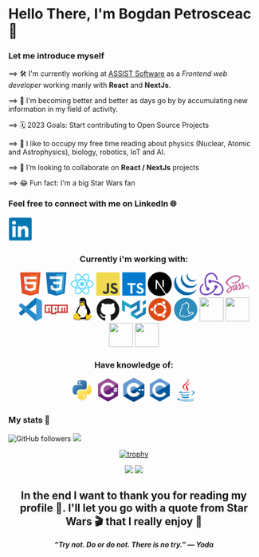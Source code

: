 # Hello There, I'm Bogdan Petrosceac 👋
### Let me introduce myself
⟹ 🛠 I'm currently working at [ASSIST Software][assist_software] as a *Frontend web developer* working manly with **React** and **NextJs**.

⟹ 🚀 I'm becoming better and better as days go by by accumulating new information in my field of activity.

⟹ 🗓 2023 Goals: Start contributing to Open Source Projects

⟹ 🤖 I like to occupy my free time reading about physics (Nuclear, Atomic and Astrophysics), biology, robotics, IoT and AI.

⟹ 👯 I’m looking to collaborate on **React / NextJs** projects

⟹ 😂 Fun fact: I'm a big Star Wars fan

### Feel free to connect with me on LinkedIn 🌐
[<img align="left" alt="Bogdan Petrosceac | LinkedIn" width="48px" src="https://github.com/devicons/devicon/blob/v2.15.1/icons/linkedin/linkedin-original.svg" />][linkedin]

<br />
<br />
<br />

<div align="center">

### Currently i'm working with:

[<img width="48" height="48" src="https://github.com/devicons/devicon/blob/v2.15.1/icons/html5/html5-original.svg">][linkedin]
[<img width="48" height="48" src="https://github.com/devicons/devicon/blob/v2.15.1/icons/css3/css3-original.svg">][linkedin]
[<img width="48" height="48" src="https://github.com/devicons/devicon/blob/v2.15.1/icons/react/react-original.svg">][linkedin]
[<img width="48" height="48" src="https://github.com/devicons/devicon/blob/v2.15.1/icons/javascript/javascript-original.svg">][linkedin]
[<img width="48" height="48" src="https://github.com/devicons/devicon/blob/v2.15.1/icons/typescript/typescript-original.svg">][linkedin]
[<img width="48" height="48" src="https://github.com/devicons/devicon/blob/v2.15.1/icons/nextjs/nextjs-original.svg">][linkedin]
[<img width="48" height="48" src="https://github.com/devicons/devicon/blob/v2.15.1/icons/jquery/jquery-original.svg">][linkedin]
[<img width="48" height="48" src="https://github.com/devicons/devicon/blob/v2.15.1/icons/redux/redux-original.svg">][linkedin]
[<img width="48" height="48" src="https://github.com/devicons/devicon/blob/v2.15.1/icons/sass/sass-original.svg">][linkedin]
[<img width="48" height="48" src="https://github.com/devicons/devicon/blob/v2.15.1/icons/vscode/vscode-original.svg">][linkedin]
[<img width="48" height="48" src="https://github.com/devicons/devicon/blob/v2.15.1/icons/npm/npm-original-wordmark.svg">][linkedin]
[<img width="48" height="48" src="https://github.com/devicons/devicon/blob/v2.15.1/icons/linux/linux-original.svg">][linkedin]
[<img width="48" height="48" src="https://github.com/devicons/devicon/blob/v2.15.1/icons/github/github-original.svg">][linkedin]
[<img width="48" height="48" src="https://github.com/devicons/devicon/blob/v2.15.1/icons/materialui/materialui-original.svg">][linkedin]
[<img width="48" height="48" src="https://github.com/devicons/devicon/blob/v2.15.1/icons/ubuntu/ubuntu-plain.svg">][linkedin]
[<img width="48" height="48" src="https://github.com/devicons/devicon/blob/v2.15.1/icons/yarn/yarn-original.svg">][linkedin]
[<img width="48" height="48" src="https://github.com/simple-icons/simple-icons/blob/develop/icons/bitbucket.svg">][linkedin]
[<img width="48" height="48" src="https://raw.githubusercontent.com/styled-components/brand/master/styled-components.png">][linkedin]
[<img width="48" height="48" src="https://www.primefaces.org/presskit/primereact-logo.png">][linkedin]
[<img width="48" height="48" src="https://upload.wikimedia.org/wikipedia/commons/thumb/b/b2/Bootstrap_logo.svg/1280px-Bootstrap_logo.svg.png">][linkedin]

</div>

<div align="center">

### Have knowledge of:

[<img width="48" height="48" src="https://github.com/devicons/devicon/blob/v2.15.1/icons/python/python-original.svg">][linkedin]
[<img width="48" height="48" src="https://github.com/devicons/devicon/blob/v2.15.1/icons/csharp/csharp-original.svg">][linkedin]
[<img width="48" height="48" src="https://github.com/devicons/devicon/blob/v2.15.1/icons/cplusplus/cplusplus-original.svg">][linkedin]
[<img width="48" height="48" src="https://github.com/devicons/devicon/blob/v2.15.1/icons/c/c-original.svg">][linkedin]
[<img width="48" height="48" src="https://github.com/devicons/devicon/blob/v2.15.1/icons/java/java-original.svg">][linkedin]

</div>

### My stats 🌟

![GitHub followers](https://img.shields.io/github/followers/petros0803?label=Followers&style=social)
![](https://visitor-badge.glitch.me/badge?page_id=petros0803)

<div align="center">

[![trophy](https://github-profile-trophy.vercel.app/?username=petros0803&theme=dracula&margin-w=5&margin-h=5&no-bg=true&no-frame=true&rank=SECRET,SSS,SS,S,AAA,AA,A,B&column=3)](https://github.com/ryo-ma/github-profile-trophy)

<img height='130px' src="https://github-readme-stats.vercel.app/api?username=petros0803&hide_title=true&show_icons=true&include_all_commits=true&line_height=21&bg_color=0,00a30b,00cc0e,73FA79&theme=graywhite" />
<img height='130px' src="https://github-readme-stats.vercel.app/api/top-langs/?username=petros0803&hide_title=true&layout=compact&bg_color=0,73FA79,00cc0e,00a30b&theme=graywhite" />

</div>

<div align="center">

## In the end I want to thank you for reading my profile 🤝. I'll let you go with a quote from Star Wars 🎬 that I really enjoy 🎉

***“Try not. Do or do not. There is no try.” — Yoda***

</div>
<!--
**petros0803/petros0803** is a ✨ _special_ ✨ repository because its `README.md` (this file) appears on your GitHub profile.

Here are some ideas to get you started:

- 🔭 I’m currently working on ...
- 🌱 I’m currently learning ...
- 👯 I’m looking to collaborate on ...
- 🤔 I’m looking for help with ...
- 💬 Ask me about ...
- 📫 How to reach me: ...
- 😄 Pronouns: ...
- ⚡ Fun fact: ...

-->

[assist_software]: https://assist-software.net/
[linkedin]: https://www.linkedin.com/in/bogdan-ciprian-petrosceac-ab6680206/